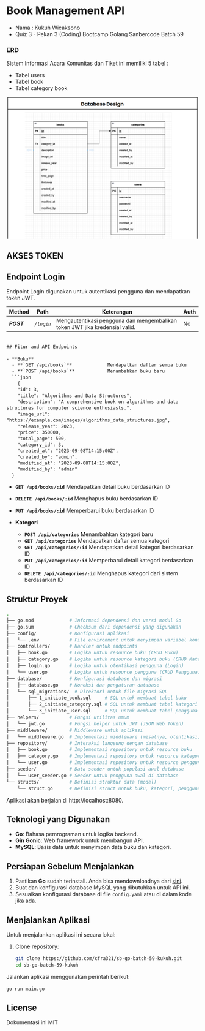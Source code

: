 # Book Management API
<ul>
<li>Nama : Kukuh Wicaksono</li>
<li>Quiz 3 - Pekan 3 (Coding) Bootcamp Golang Sanbercode Batch 59</li>
</ul>


### ERD
Sistem Informasi Acara Komunitas dan Tiket ini memiliki 5 tabel :
<ul>
<li>Tabel users</li>
<li>Tabel book</li>
<li>Tabel category book</li>
</ul>
<img src="documentation/Database_design.png">

## AKSES TOKEN

## Endpoint Login 
Endpoint Login digunakan untuk autentikasi pengguna dan mendapatkan token JWT.

Method | Path | Keterangan | Auth
------------- | ------------- | ------------- | -------------
***POST*** | *`/login`* | Mengautentikasi pengguna dan mengembalikan token JWT jika kredensial valid. | No 

```

## Fitur and API Endpoints

- **Buku**
  - **`GET /api/books`**             Mendapatkan daftar semua buku   
  - **`POST /api/books`**            Menambahkan buku baru
  ```json
    {
    "id": 3,
    "title": "Algorithms and Data Structures",
    "description": "A comprehensive book on algorithms and data structures for computer science enthusiasts.",
    "image_url": "https://example.com/images/algorithms_data_structures.jpg",
    "release_year": 2023,
    "price": 350000,
    "total_page": 500,
    "category_id": 3,
    "created_at": "2023-09-08T14:15:00Z",
    "created_by": "admin",
    "modified_at": "2023-09-08T14:15:00Z",
    "modified_by": "admin"
  }
  ```
  - **`GET /api/books/:id`**         Mendapatkan detail buku berdasarkan ID
  - **`DELETE /api/books/:id`**      Menghapus buku berdasarkan ID
  - **`PUT /api/books/:id`**         Memperbarui buku berdasarkan ID
  
  
- **Kategori**
  - **`POST /api/categories`**       Menambahkan kategori baru
  - **`GET /api/categories`**        Mendapatkan daftar semua kategori
  - **`GET /api/categories/:id`**    Mendapatkan detail kategori berdasarkan ID
  - **`PUT /api/categories/:id`**    Memperbarui detail kategori berdasarkan ID
  - **`DELETE /api/categories/:id`** Menghapus kategori dari sistem berdasarkan ID

## Struktur Proyek

```bash
.
├── go.mod             # Informasi dependensi dan versi modul Go
├── go.sum             # Checksum dari dependensi yang digunakan
├── config/            # Konfigurasi aplikasi
│   └── .env           # File environment untuk menyimpan variabel konfigurasi
├── controllers/       # Handler untuk endpoints
│   ├── book.go        # Logika untuk resource buku (CRUD Buku)
│   ├── category.go    # Logika untuk resource kategori buku (CRUD Kategori)
│   ├── login.go       # Logika untuk otentikasi pengguna (Login)
│   └── user.go        # Logika untuk resource pengguna (CRUD Pengguna)
├── database/          # Konfigurasi database dan migrasi
│   ├── database.go    # Koneksi dan pengaturan database
│   └── sql_migrations/  # Direktori untuk file migrasi SQL
│       ├── 1_initiate_book.sql     # SQL untuk membuat tabel buku
│       ├── 2_initiate_category.sql # SQL untuk membuat tabel kategori
│       └── 3_initiate_user.sql     # SQL untuk membuat tabel pengguna
├── helpers/           # Fungsi utilitas umum
│   └── jwt.go         # Fungsi helper untuk JWT (JSON Web Token)
├── middleware/        # Middleware untuk aplikasi
│   └── middleware.go  # Implementasi middleware (misalnya, otentikasi, logging)
├── repository/        # Interaksi langsung dengan database
│   ├── book.go        # Implementasi repository untuk resource buku
│   ├── category.go    # Implementasi repository untuk resource kategori
│   └── user.go        # Implementasi repository untuk resource pengguna
├── seeder/            # Data seeder untuk populasi awal database
│   └── user_seeder.go # Seeder untuk pengguna awal di database
└── structs/           # Definisi struktur data (model)
    └── struct.go      # Definisi struct untuk buku, kategori, pengguna, dll.

```

Aplikasi akan berjalan di http://localhost:8080.


  
## Teknologi yang Digunakan

- **Go**: Bahasa pemrograman untuk logika backend.
- **Gin Gonic**: Web framework untuk membangun API.
- **MySQL**: Basis data untuk menyimpan data buku dan kategori.

## Persiapan Sebelum Menjalankan

1. Pastikan **Go** sudah terinstall. Anda bisa mendownloadnya dari [sini](https://golang.org/dl/).
2. Buat dan konfigurasi database MySQL yang dibutuhkan untuk API ini.
3. Sesuaikan konfigurasi database di file `config.yaml` atau di dalam kode jika ada.

## Menjalankan Aplikasi

Untuk menjalankan aplikasi ini secara lokal:

1. Clone repository:
   ```bash
   git clone https://github.com/cfra321/sb-go-batch-59-kukuh.git
   cd sb-go-batch-59-kukuh

Jalankan aplikasi menggunakan perintah berikut:

```bash
go run main.go
```

## License

Dokumentasi ini MIT


